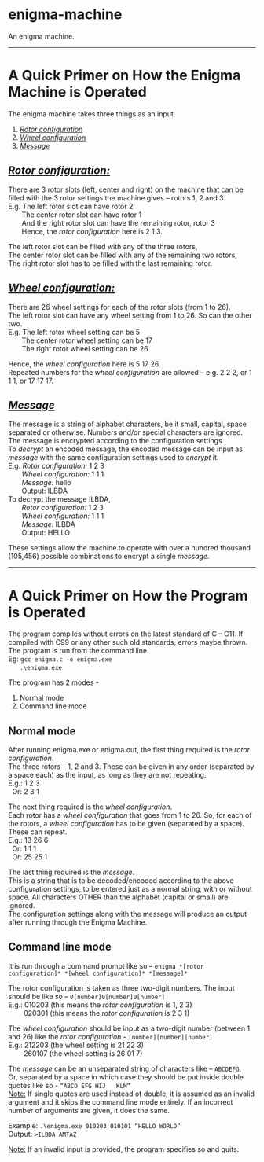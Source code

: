 # enigma-machine
An enigma machine.

--------------------------------------------------------------------------------------

# A Quick Primer on How the Enigma Machine is Operated
The enigma machine takes three things as an input.
1. <ins>*Rotor configuration*</ins>
2. <ins>*Wheel configuration*</ins>
3. <ins>*Message*</ins>

## <ins>*Rotor configuration:*</ins>
There are 3 rotor slots (left, center and right) on the machine that can be filled with the 3 rotor settings the machine gives – rotors 1, 2 and 3.  
E.g. The left rotor slot can have rotor 2  
&nbsp;  &nbsp;  &nbsp;  &nbsp;The center rotor slot can have rotor 1   
&nbsp;  &nbsp;  &nbsp;  &nbsp;And the right rotor slot can have the remaining rotor, rotor 3  
&nbsp;  &nbsp;  &nbsp;  &nbsp;Hence, the *rotor configuration* here is 2 1 3.  

The left rotor slot can be filled with any of the three rotors,  
The center rotor slot can be filled with any of the remaining two rotors,  
The right rotor slot has to be filled with the last remaining rotor.  

## <ins>*Wheel configuration:*</ins>
There are 26 wheel settings for each of the rotor slots (from 1 to 26).  
The left rotor slot can have any wheel setting from 1 to 26. So can the other two.  
E.g. The left rotor wheel setting can be 5  
&nbsp;  &nbsp;  &nbsp;  &nbsp;The center rotor wheel setting can be 17  
&nbsp;  &nbsp;  &nbsp;  &nbsp;The right rotor wheel setting can be 26  

Hence, the *wheel configuration* here is 5 17 26  
Repeated numbers for the *wheel configuration* are allowed – e.g. 2 2 2, or 1 1 1, or 17 17 17.  

## <ins>*Message*</ins>
The message is a string of alphabet characters, be it small, capital, space separated or otherwise. Numbers and/or special characters are ignored.  
The message is encrypted according to the configuration settings.  
To *decrypt* an encoded message, the encoded message can be input as *message* with the same configuration settings used to *encrypt* it.  
E.g. *Rotor configuration:* 1 2 3  
&nbsp;  &nbsp;  &nbsp;  &nbsp;*Wheel configuration:* 1 1 1  
&nbsp;  &nbsp;  &nbsp;  &nbsp;*Message:* hello  
&nbsp;  &nbsp;  &nbsp;  &nbsp;Output: ILBDA  
To decrypt the message ILBDA,  
&nbsp;  &nbsp;  &nbsp;  &nbsp;*Rotor configuration:* 1 2 3  
&nbsp;  &nbsp;  &nbsp;  &nbsp;*Wheel configuration:* 1 1 1  
&nbsp;  &nbsp;  &nbsp;  &nbsp;*Message:* ILBDA  
&nbsp;  &nbsp;  &nbsp;  &nbsp;Output: HELLO  

These settings allow the machine to operate with over a hundred thousand (105,456) possible combinations to encrypt a single *message*.  

--------------------------------------------------------------------------------------

# A Quick Primer on How the Program is Operated
The program compiles without errors on the latest standard of C – C11. If compiled with C99 or any other such old standards, errors maybe thrown.  
The program is run from the command line.  
Eg: `gcc enigma.c -o enigma.exe`  
&nbsp; &nbsp; &nbsp; `.\enigma.exe`  

The program has 2 modes -
1. Normal mode
2. Command line mode

## Normal mode
After running enigma.exe or enigma.out, the first thing required is the *rotor configuration*.  
The three rotors – 1, 2 and 3. These can be given in any order (separated by a space each) as the input, as long as they are not repeating.  
E.g.: 1 2 3  
&nbsp;&nbsp;Or: 2 3 1  

The next thing required is the *wheel configuration*.  
Each rotor has a *wheel configuration* that goes from 1 to 26. So, for each of the rotors, a *wheel configuration* has to be given (separated by a space). These can repeat.  
E.g.: 13 26 6  
&nbsp;&nbsp;Or: 1 1 1  
&nbsp;&nbsp;Or: 25 25 1  

The last thing required is the *message*.  
This is a string that is to be decoded/encoded according to the above configuration settings, to be entered just as a normal string, with or without space. All characters OTHER than the alphabet (capital or small) are ignored.  
The configuration settings along with the message will produce an output after running through the Enigma Machine.  

## Command line mode
It is run through a command prompt like so – `enigma *[rotor configuration]* *[wheel configuration]* *[message]*`  

The rotor configuration is taken as three two-digit numbers. The input should be like so – `0[number]0[number]0[number]`  
E.g.: 010203 (this means the *rotor configuration* is 1, 2 3)  
&nbsp; &nbsp; &nbsp; &nbsp; 020301 (this means the *rotor configuration* is 2 3 1)  

The *wheel configuration* should be input as a two-digit number (between 1 and 26) like the *rotor configuration* - `[number][number][number]`  
E.g.: 212203 (the wheel setting is 21 22 3)  
&nbsp; &nbsp; &nbsp; &nbsp; 260107 (the wheel setting is 26 01 7)  

The *message* can be an unseparated string of characters like – `ABCDEFG`,  
Or, separated by a space in which case they should be put inside double quotes like so - `“ABCD EFG HIJ   KLM”`  
<ins>Note:</ins> If single quotes are used instead of double, it is assumed as an invalid argument and it skips the command line mode entirely. If an incorrect number of arguments are given, it does the same.  

Example: `.\enigma.exe 010203 010101 “HELLO WORLD”`  
Output: `>ILBDA AMTAZ`  

<ins>Note:</ins> If an invalid input is provided, the program specifies so and quits.
